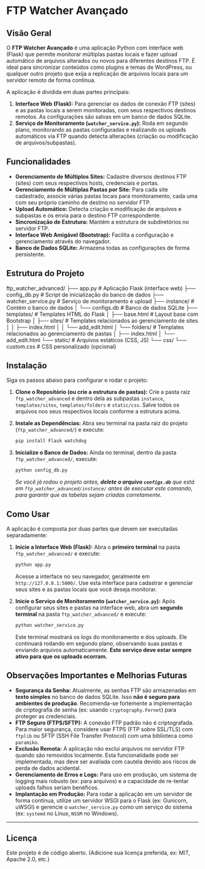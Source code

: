 # FTP Watcher Avançado

## Visão Geral

O **FTP Watcher Avançado** é uma aplicação Python com interface web (Flask) que permite monitorar múltiplas pastas locais e fazer upload automático de arquivos alterados ou novos para diferentes destinos FTP. É ideal para sincronizar conteúdos como plugins e temas de WordPress, ou qualquer outro projeto que exija a replicação de arquivos locais para um servidor remoto de forma contínua.

A aplicação é dividida em duas partes principais:
1.  **Interface Web (Flask):** Para gerenciar os dados de conexão FTP (sites) e as pastas locais a serem monitoradas, com seus respectivos destinos remotos. As configurações são salvas em um banco de dados SQLite.
2.  **Serviço de Monitoramento (`watcher_service.py`):** Roda em segundo plano, monitorando as pastas configuradas e realizando os uploads automáticos via FTP quando detecta alterações (criação ou modificação de arquivos/subpastas).

## Funcionalidades

* **Gerenciamento de Múltiplos Sites:** Cadastre diversos destinos FTP (sites) com seus respectivos hosts, credenciais e portas.
* **Gerenciamento de Múltiplas Pastas por Site:** Para cada site cadastrado, associe várias pastas locais para monitoramento, cada uma com seu próprio caminho de destino no servidor FTP.
* **Upload Automático:** Detecta criação e modificação de arquivos e subpastas e os envia para o destino FTP correspondente.
* **Sincronização de Estrutura:** Mantém a estrutura de subdiretórios no servidor FTP.
* **Interface Web Amigável (Bootstrap):** Facilita a configuração e gerenciamento através do navegador.
* **Banco de Dados SQLite:** Armazena todas as configurações de forma persistente.

## Estrutura do Projeto
ftp_watcher_advanced/
├── app.py                      # Aplicação Flask (interface web)
├── config_db.py                # Script de inicialização do banco de dados
├── watcher_service.py          # Serviço de monitoramento e upload
├── instance/                   # Contém o banco de dados
│   └── configs.db              # Banco de dados SQLite
├── templates/                  # Templates HTML do Flask
│   ├── base.html               # Layout base com Bootstrap
│   ├── sites/                  # Templates relacionados ao gerenciamento de sites
│   │   ├── index.html
│   │   └── add_edit.html
│   └── folders/                # Templates relacionados ao gerenciamento de pastas
│       ├── index.html
│       └── add_edit.html
└── static/                     # Arquivos estáticos (CSS, JS)
└── css/
└── custom.css          # CSS personalizado (opcional)
## Instalação

Siga os passos abaixo para configurar e rodar o projeto:

1.  **Clone o Repositório (ou crie a estrutura de pastas):**
    Crie a pasta raiz `ftp_watcher_advanced` e dentro dela as subpastas `instance`, `templates/sites`, `templates/folders` e `static/css`. Salve todos os arquivos nos seus respectivos locais conforme a estrutura acima.

2.  **Instale as Dependências:**
    Abra seu terminal na pasta raiz do projeto (`ftp_watcher_advanced/`) e execute:
    ```bash
    pip install Flask watchdog
    ```

3.  **Inicialize o Banco de Dados:**
    Ainda no terminal, dentro da pasta `ftp_watcher_advanced/`, execute:
    ```bash
    python config_db.py
    ```
    *Se você já rodou o projeto antes, **delete o arquivo `configs.db`** que está em `ftp_watcher_advanced/instance/` antes de executar este comando, para garantir que as tabelas sejam criadas corretamente.*

## Como Usar

A aplicação é composta por duas partes que devem ser executadas separadamente:

1.  **Inicie a Interface Web (Flask):**
    Abra o **primeiro terminal** na pasta `ftp_watcher_advanced/` e execute:
    ```bash
    python app.py
    ```
    Acesse a interface no seu navegador, geralmente em `http://127.0.0.1:5000/`. Use esta interface para cadastrar e gerenciar seus sites e as pastas locais que você deseja monitorar.

2.  **Inicie o Serviço de Monitoramento (`watcher_service.py`):**
    Após configurar seus sites e pastas na interface web, abra um **segundo terminal** na pasta `ftp_watcher_advanced/` e execute:
    ```bash
    python watcher_service.py
    ```
    Este terminal mostrará os logs do monitoramento e dos uploads. Ele continuará rodando em segundo plano, observando suas pastas e enviando arquivos automaticamente. **Este serviço deve estar sempre ativo para que os uploads ocorram.**

## Observações Importantes e Melhorias Futuras

* **Segurança da Senha:** Atualmente, as senhas FTP são armazenadas em **texto simples** no banco de dados SQLite. Isso **não é seguro para ambientes de produção**. Recomenda-se fortemente a implementação de criptografia de senha (ex: usando `cryptography.Fernet`) para proteger as credenciais.
* **FTP Seguro (FTPS/SFTP):** A conexão FTP padrão não é criptografada. Para maior segurança, considere usar FTPS (FTP sobre SSL/TLS) com `ftplib` ou SFTP (SSH File Transfer Protocol) com uma biblioteca como `paramiko`.
* **Exclusão Remota:** A aplicação não exclui arquivos no servidor FTP quando são removidos localmente. Esta funcionalidade pode ser implementada, mas deve ser avaliada com cautela devido aos riscos de perda de dados acidental.
* **Gerenciamento de Erros e Logs:** Para uso em produção, um sistema de logging mais robusto (ex: para arquivos) e a capacidade de re-tentar uploads falhos seriam benéficos.
* **Implantação em Produção:** Para rodar a aplicação em um servidor de forma contínua, utilize um servidor WSGI para o Flask (ex: Gunicorn, uWSGI) e gerencie o `watcher_service.py` como um serviço do sistema (ex: `systemd` no Linux, `NSSM` no Windows).

---

## Licença

Este projeto é de código aberto. (Adicione sua licença preferida, ex: MIT, Apache 2.0, etc.)
